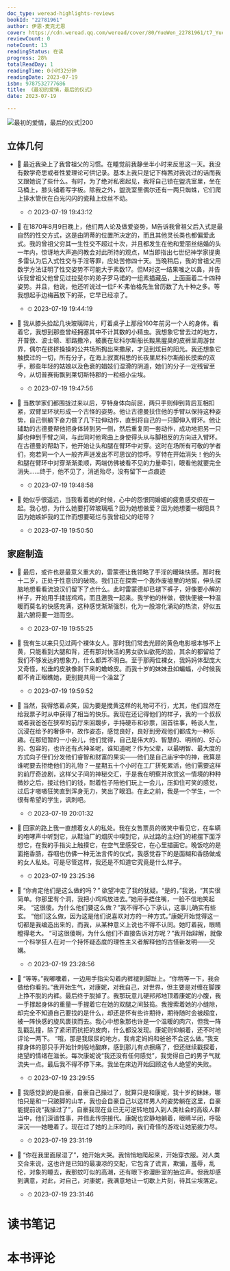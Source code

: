 ```yaml
---
doc_type: weread-highlights-reviews
bookId: "22781961"
author: 伊恩·麦克尤恩
cover: https://cdn.weread.qq.com/weread/cover/80/YueWen_22781961/t7_YueWen_22781961.jpg
reviewCount: 0
noteCount: 13
readingStatus: 在读
progress: 28%
totalReadDay: 1
readingTime: 0小时32分钟
readingDate: 2023-07-19
isbn: 9787532777686
title: 《最初的爱情，最后的仪式》
date: 2023-07-19

---
```


![ 最初的爱情，最后的仪式|200](https://cdn.weread.qq.com/weread/cover/80/YueWen_22781961/t7_YueWen_22781961.jpg)


## 立体几何


- 📌 最近我染上了我曾祖父的习惯。在睡觉前我静坐半小时来反思这一天。我没有数学奇思或者性爱理论可供记录。基本上我只是记下梅茜对我说过的话而我又跟她说了些什么。有时，为了绝对私密起见，我将自己锁在盥洗室里，坐在马桶上，膝头铺着写字板。除我之外，盥洗室里偶尔还有一两只蜘蛛，它们爬上排水管伏在白光闪闪的瓷釉上纹丝不动。 
    - ⏱ 2023-07-19 19:43:12 

- 📌 在1870年8月9日晚上，他们两人论及做爱姿势，M告诉我曾祖父后入式是最自然的性交方式，这是由阴蒂的位置所决定的，而且其他灵长类也都偏爱此式。我的曾祖父穷其一生性交不超过十次，并且都发生在他和爱丽丝结婚的头一年内，惊讶地大声追问教会对此所持的观点，M当即指出七世纪神学家提奥多雷认为后入式性交与手淫等罪，应处苦修四十天。当晚稍后，我的曾祖父用数学方法证明了性交姿势不可能大于素数17。但M对这一结果嗤之以鼻，并告诉我曾祖父他曾见过拉斐尔的弟子罗马诺的一组素描藏品，上面画着二十四种姿势。并且，他说，他还听说过一位F·K·弗伯格先生曾历数了九十种之多。等我想起手边梅茜放下的茶，它早已经凉了。 
    - ⏱ 2023-07-19 19:44:19 

- 📌 我从膝头捡起几块玻璃碎片，盯着桌子上那段160年前另一个人的身体。看着它，我想到那些曾经拥塞其中不计其数的小精虫。我想象它曾去过的地方，开普敦、波士顿、耶路撒冷，被裹在尼科尔斯船长黢黑腥臭的皮裤里周游世界，偶尔在挤挤搡搡的公共场所掏出来撒尿，才见到炫目的阳光。我还想象它触摸过的一切，所有分子，在海上寂寞相思的长夜里尼科尔斯船长摸索的双手，那些年轻的姑娘以及色衰的娼妓们湿滑的阴道，她们的分子一定残留至今，从切普赛街飘到莱切斯特郡的一粒细小尘埃。 
    - ⏱ 2023-07-19 19:47:56 

- 📌 当数学家们都围拢过来以后，亨特身体向前屈，两只手则伸到背后互相扣紧，双臂呈环状形成一个古怪的姿势。他让古德曼扶住他的手臂以保持这种姿势，自己侧躺下奋力做了几下拉伸动作，直到将自己的一只脚伸入臂环。他让辅助的古德曼帮他把身体转到另一侧，然后重复同一套动作，成功地把另一只脚也伸到手臂之间，与此同时他弯曲上身使得头从与脚相反的方向进入臂环。在古德曼的帮助下，他开始让头和腿在臂环中对穿。这时在场所有可敬的学者们，宛若同一个人一般齐声迸发出不可思议的惊呼。亨特在开始消失！他的头和腿在臂环中对穿渐渐柔顺，两端仿佛被看不见的力量牵引，眼看他就要完全消失……终于，他不见了，消逝殆尽，没有留下一点痕迹 
    - ⏱ 2023-07-19 19:48:58 

- 📌 她似乎很遥远，当我看着她的时候，心中的怨恨同婚姻的疲惫感交织在一起。我心想，为什么她要打碎玻璃瓶？因为她想做爱？因为她想要一根阳具？因为她嫉妒我的工作而想要砸烂与我曾祖父的纽带？ 
    - ⏱ 2023-07-19 19:50:50 
## 家庭制造


- 📌 最后，或许也是最意义重大的，雷蒙德让我领略了手淫的暧昧快感。那时我十二岁，正处于性意识的破晓。我们正在探索一个轰炸废墟里的地窖，伸头探脑地想看看流浪汉们留下了点什么。此时雷蒙德却已褪下裤子，好像要小解的样子，开始用手揉搓鸡鸡，而且邀我一起来。我学他的样做，很快便被一种温暖而莫名的快感充满，这种感觉渐渐强烈，化为一股溶化涌动的热流，好似五脏六腑将要一泄而空。 
    - ⏱ 2023-07-19 19:55:25 

- 📌 我有生以来只见过两个裸体女人。那时我们常去光顾的黄色电影根本够不上黄，只能看到大腿和背，还有那对快活的男女欲仙欲死的脸，其余的都留给了我们不够发达的想象力，什么都弄不明白。至于那两位裸女，我妈妈体型庞大又奇怪，松垂的皮肤像剥下来的蟾蜍皮。而我十岁的妹妹丑如蝙蝠，小时候我都不肯正眼瞧她，更别提共用一个澡盆了 
    - ⏱ 2023-07-19 19:59:52 

- 📌 当然，我得悠着点笑，因为要是搅黄这样的礼物可不行，尤其，他们显然在给我票子时从中获得了相当的快乐。我现在还记得他们的样子，我的一个叔叔或者我爸爸在狭窄的前厅来回踱步，手持硬币和钞票，回首往事，畅谈人生，沉浸在给予的奢侈中，故作姿态，感觉良好，良好到旁观他们都成为一种乐趣。在那短暂的一小会儿，他们觉得，自己是伟大的、智慧的、明辨的、好心的、包容的，也许还有点神圣呢，谁知道呢？作为父辈，以最明智、最大度的方式向子侄们分发他们睿智和财富的果实——他们是自己庙宇中的神，我算是谁呢要去拒绝他们的礼物？一星期五十个小时在工厂拼死累活，他们需要这样的前厅奇迹剧，这样父子间的神秘交汇，于是我在明察并欣赏这一情境的种种微妙之后，接过他们的钱，耐着性子陪他们玩上一会儿，压抑住可笑的感觉，过后才嗷嗷狂笑直到浑身无力，笑出了眼泪。在此之前，我是一个学生，一个很有希望的学生，讽刺吧。 
    - ⏱ 2023-07-19 20:01:32 

- 📌 回家的路上我一直想着女人的私处。我在女售票员的微笑中看见它，在车辆的咆哮声中听到它，从鞋油厂的烟灰中嗅到它，从过路的主妇们的裙摆下面浮想它，在我的手指尖上触摸它，在空气里感受它，在心里描画它。晚饭吃的是面拖香肠，吞咽也仿佛一种无法言传的仪式，我感觉吞下的是面糊和香肠做成的女人私处。可是尽管这样，我还是不知道它究竟是什么样子。 
    - ⏱ 2023-07-19 23:25:36 

- 📌 “你肯定他们是这么做的吗？”
欲望冲走了我的犹疑。“是的，”我说，“其实很简单。你那里有个洞，我把小鸡鸡放进去。”她用手捂住嘴，一脸不信地笑起来。
“这很傻。为什么他们要这么做？”我不得不心下承认，这事儿确实有些玄。
“他们这么做，因为这是他们说喜欢对方的一种方式。”康妮开始觉得这一切都是我编造出来的，而我，从某种意义上说也不得不认同。她盯着我，眼睛瞪得老大。
“可这很傻啊，为什么他们不直接告诉对方呢？”我开始辩解，就像一个科学狂人在对一个持怀疑态度的理性主义者解释他的古怪新发明——交媾。 
    - ⏱ 2023-07-19 23:28:56 

- 📌 “等等。”我嘟囔着，一边用手指尖勾着内裤褪到脚趾上。“你稍等一下，我会做给你看的。”我开始生气，对康妮，对我自己，对世界，但主要是对缠在脚踝上挣不脱的内裤。最后终于脱掉了。我那玩意儿硬邦邦地顶着康妮的小腹，我一手撑起身体的重量一手握着它在她的双腿之间鼓捣。我搜索着她的小缝隙，却完全不知道自己要找的是什么，却还是怀有些许期待，期待随时会被超度，被一阵快感的旋风裹挟而去。我心中想象那也许是一个温暖的肉穴，但我一阵乱戳乱撞，除了紧闭而抗拒的皮肉，什么都没发现。康妮则仰躺着，还不时地评论一两下。
“哦，那是我尿尿的地方。我肯定妈妈和爸爸不会这么做。”我支撑身体的那只手开始针刺般地酸麻，感到那儿有点擦痛了，但还继续戳探着，绝望的情绪在滋长。每次康妮说“我还没有任何感觉”，我觉得自己的男子气就流失一点。最后我不得不停下来。我坐在床边开始回顾这令人绝望的失败。 
    - ⏱ 2023-07-19 23:29:55 

- 📌 我感觉到的是自豪，自豪自己操过了，就算只是和康妮，我十岁的妹妹，哪怕只是和一只跛脚的山羊，我也会自豪自己以这样男人的姿势躺在这里，自豪能提前说“我操过了”，自豪我现在业已无可逆转地加入到人类社会的高级人群当中，他们深谙性事，并借此传宗接代。康妮也安静地躺着，眼睛半闭，呼吸深沉——她睡着了。现在过了她的上床时间，我们奇怪的游戏让她筋疲力尽。 
    - ⏱ 2023-07-19 23:31:19 

- 📌 “你在我里面尿湿了”，她开始大哭。我悄悄地爬起来，开始穿衣服。对人类交合来说，这也许是已知的最凄凉的交配，它包含了谎言，欺骗，羞辱，乱伦，对象的睡去，我那蚊叮似的高潮，还有眼下弥漫卧室的抽泣声。但我却感到满意，对此，对自己，对康妮，我满意地让一切歇上片刻，待其尘埃落定。 
    - ⏱ 2023-07-19 23:31:46 

# 读书笔记


# 本书评论
